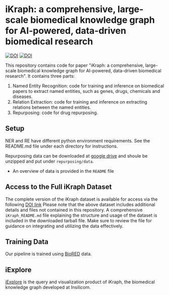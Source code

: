 # iKraph: a comprehensive, large-scale biomedical knowledge graph for AI-powered, data-driven biomedical research

[![DOI](https://zenodo.org/badge/910135942.svg)](https://doi.org/10.5281/zenodo.14577964)
[![DOI](https://zenodo.org/badge/910135942.svg)](https://doi.org/10.5281/zenodo.14846820)


This repository contains code for paper "iKraph: a comprehensive, large-scale biomedical knowledge graph for AI-powered, data-driven biomedical research". It contains three parts:
1. Named Entity Recognition: code for training and inference on biomedical papers to extract named entities, such as genes, drugs, chemicals and diseases.
2. Relation Extraction: code for training and inference on extracting relations between the named entities.
3. Repurposing: code for drug repurposing.

## Setup

NER and RE have different python environment requirements. See the README.md file under each directory for instructions.

Repurposing data can be downloaded at [google drive](https://drive.google.com/file/d/1OliLj7OZ2M6f65Ws5ZSlU-tXdEQEIG9e/view?usp=sharing) and shoule be unzipped and put under `repurposing/data`.
* An overview of data is provided in the `README` file

## Access to the Full iKraph Dataset
The complete version of the iKraph dataset is available for access via the following [DOI link](https://doi.org/10.5281/zenodo.14846820)
Please note that the above dataset includes additional details and files not contained in this repository. A comprehensive `iKraph_README.md` file explaining the structure and usage of the dataset is included in the downloaded tarball file. Make sure to review the file for guidance on integrating and utilizing the data effectively.

## Training Data

Our pipeline is trained using [BioRED](https://academic.oup.com/bib/article/23/5/bbac282/6645993) data. 

## iExplore

[iExplore](https://biokde.com/) is the query and visualization product of iKraph, the biomedical knowledge graph developed at Insilicom.
